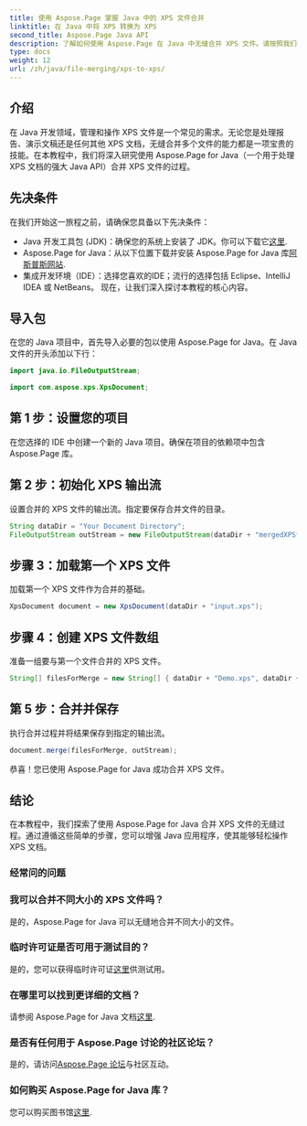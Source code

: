 ```yaml
---
title: 使用 Aspose.Page 掌握 Java 中的 XPS 文件合并
linktitle: 在 Java 中将 XPS 转换为 XPS
second_title: Aspose.Page Java API
description: 了解如何使用 Aspose.Page 在 Java 中无缝合并 XPS 文件。请按照我们的分步指南进行高效的文档操作。立即提升您的 Java 开发技能！
type: docs
weight: 12
url: /zh/java/file-merging/xps-to-xps/
---
```

## 介绍
在 Java 开发领域，管理和操作 XPS 文件是一个常见的需求。无论您是处理报告、演示文稿还是任何其他 XPS 文档，无缝合并多个文件的能力都是一项宝贵的技能。在本教程中，我们将深入研究使用 Aspose.Page for Java（一个用于处理 XPS 文档的强大 Java API）合并 XPS 文件的过程。
## 先决条件
在我们开始这一旅程之前，请确保您具备以下先决条件：
-  Java 开发工具包 (JDK)：确保您的系统上安装了 JDK。你可以下载它[这里](https://www.oracle.com/java/technologies/javase-downloads.html).
- Aspose.Page for Java：从以下位置下载并安装 Aspose.Page for Java 库[阿斯普斯网站](https://purchase.aspose.com/buy). 
- 集成开发环境（IDE）：选择您喜欢的IDE；流行的选择包括 Eclipse、IntelliJ IDEA 或 NetBeans。
现在，让我们深入探讨本教程的核心内容。
## 导入包
在您的 Java 项目中，首先导入必要的包以使用 Aspose.Page for Java。在 Java 文件的开头添加以下行：
```java
import java.io.FileOutputStream;

import com.aspose.xps.XpsDocument;
```
## 第 1 步：设置您的项目
在您选择的 IDE 中创建一个新的 Java 项目。确保在项目的依赖项中包含 Aspose.Page 库。
## 第 2 步：初始化 XPS 输出流
设置合并的 XPS 文件的输出流。指定要保存合并文件的目录。
```java
String dataDir = "Your Document Directory";
FileOutputStream outStream = new FileOutputStream(dataDir + "mergedXPSfiles.xps");
```
## 步骤 3：加载第一个 XPS 文件
加载第一个 XPS 文件作为合并的基础。
```java
XpsDocument document = new XpsDocument(dataDir + "input.xps");
```
## 步骤 4：创建 XPS 文件数组
准备一组要与第一个文件合并的 XPS 文件。
```java
String[] filesForMerge = new String[] { dataDir + "Demo.xps", dataDir + "sample.xps" };
```
## 第 5 步：合并并保存
执行合并过程并将结果保存到指定的输出流。
```java
document.merge(filesForMerge, outStream);
```
恭喜！您已使用 Aspose.Page for Java 成功合并 XPS 文件。
## 结论
在本教程中，我们探索了使用 Aspose.Page for Java 合并 XPS 文件的无缝过程。通过遵循这些简单的步骤，您可以增强 Java 应用程序，使其能够轻松操作 XPS 文档。
### 经常问的问题
### 我可以合并不同大小的 XPS 文件吗？
是的，Aspose.Page for Java 可以无缝地合并不同大小的文件。
### 临时许可证是否可用于测试目的？
是的，您可以获得临时许可证[这里](https://purchase.aspose.com/temporary-license/)供测试用。
### 在哪里可以找到更详细的文档？
请参阅 Aspose.Page for Java 文档[这里](https://reference.aspose.com/page/java/).
### 是否有任何用于 Aspose.Page 讨论的社区论坛？
是的，请访问[Aspose.Page 论坛](https://forum.aspose.com/c/page/39)与社区互动。
### 如何购买 Aspose.Page for Java 库？
您可以购买图书馆[这里](https://purchase.aspose.com/buy).
